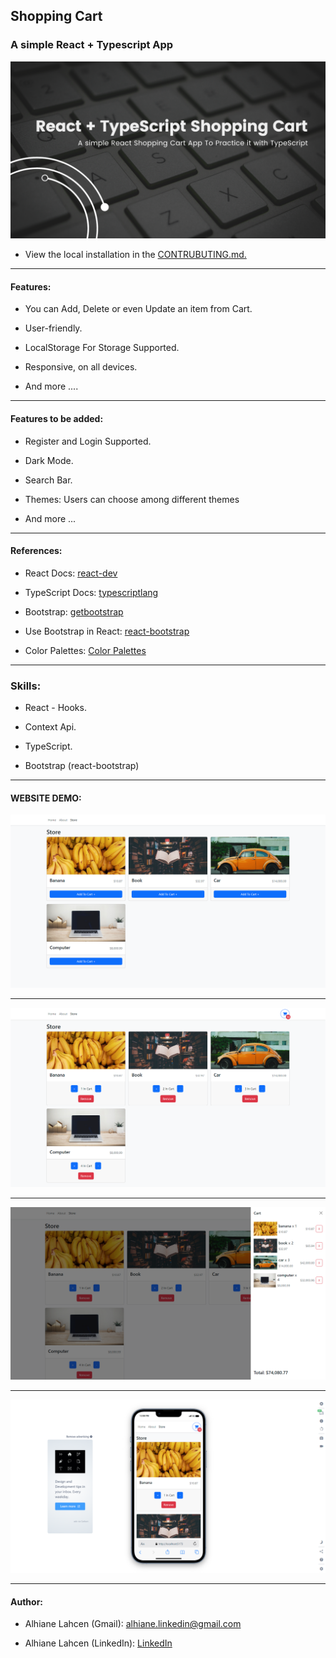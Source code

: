 ## Shopping Cart

### A simple React + Typescript App

![alt text](https://github.com/AlhianeDev/react-typescript-shopping-cart/blob/main/github-imgs/banner.png)

- View the local installation in the [CONTRUBUTING.md.](https://github.com/AlhianeDev/react-typescript-shopping-cart/blob/main/CONTRUBUTING.md)

***

#### Features:

- You can Add, Delete or even Update an item from Cart.

- User-friendly.

- LocalStorage For Storage Supported.

- Responsive, on all devices.

- And more ....

***

#### Features to be added:

- Register and Login Supported.

- Dark Mode.

- Search Bar.

- Themes: Users can choose among different themes

- And more ...

***

#### References:

- React Docs: [react-dev](https://react.dev/)

- TypeScript Docs: [typescriptlang](https://www.typescriptlang.org/docs/)

- Bootstrap: [getbootstrap](https://getbootstrap.com/)

- Use Bootstrap in React: [react-bootstrap](https://react-bootstrap.netlify.app/)

* Color Palettes: [Color Palettes](https://colorhunt.co/)

***

### Skills:

- React - Hooks.

- Context Api.

- TypeScript.

- Bootstrap (react-bootstrap)

***

#### WEBSITE DEMO:

![alt text](https://github.com/AlhianeDev/react-typescript-shopping-cart/blob/main/github-imgs/img-1.png)

***

![alt text](https://github.com/AlhianeDev/react-typescript-shopping-cart/blob/main/github-imgs/img-2.png)

***

![alt text](https://github.com/AlhianeDev/react-typescript-shopping-cart/blob/main/github-imgs/img-3.png)

***

![alt text](https://github.com/AlhianeDev/react-typescript-shopping-cart/blob/main/github-imgs/img-4.png)

***

#### Author:

*   Alhiane Lahcen (Gmail): [alhiane.linkedin@gmail.com](mailto:alhiane.linkedin@gmail.com)

*   Alhiane Lahcen (LinkedIn): [LinkedIn](https://www.linkedin.com/in/lahcen-alhiane-99564b2a6/)
